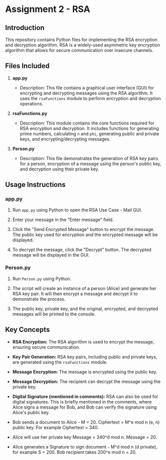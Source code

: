 # Assignment 2 - RSA

## Introduction

This repository contains Python files for implementing the RSA encryption and decryption algorithm. RSA is a widely-used asymmetric key encryption algorithm that allows for secure communication over insecure channels.

## Files Included

1. **app.py**

   - Description: This file contains a graphical user interface (GUI) for encrypting and decrypting messages using the RSA algorithm. It uses the `rsaFunctions` module to perform encryption and decryption operations.

2. **rsaFunctions.py**

   - Description: This module contains the core functions required for RSA encryption and decryption. It includes functions for generating prime numbers, calculating `n` and `phi`, generating public and private keys, and encrypting/decrypting messages.

3. **Person.py**

   - Description: This file demonstrates the generation of RSA key pairs for a person, encryption of a message using the person's public key, and decryption using their private key.

## Usage Instructions

### app.py

1. Run `app.py` using Python to open the RSA Use Case - Mail GUI.

2. Enter your message in the "Enter message" field.

3. Click the "Send Encrypted Message" button to encrypt the message. The public key used for encryption and the encrypted message will be displayed.

4. To decrypt the message, click the "Decrypt" button. The decrypted message will be displayed in the GUI.

### Person.py

1. Run `Person.py` using Python.

2. The script will create an instance of a person (Alice) and generate her RSA key pair. It will then encrypt a message and decrypt it to demonstrate the process.

3. The public key, private key, and the original, encrypted, and decrypted messages will be printed to the console.

## Key Concepts

- **RSA Encryption:** The RSA algorithm is used to encrypt the message, ensuring secure communication.

- **Key Pair Generation:** RSA key pairs, including public and private keys, are generated using the `rsaFunctions` module.

- **Message Encryption:** The message is encrypted using the public key.

- **Message Decryption:** The recipient can decrypt the message using the private key.

- **Digital Signature (mentioned in comments):** RSA can also be used for digital signatures. This is briefly mentioned in the comments, where Alice signs a message for Bob, and Bob can verify the signature using Alice's public key.
- Bob sends a document to Alice - M = 20. Ciphertext = M^e mod n (e, n) public key. For example Ciphertext = 340.
- Alice will use her private key Message = 340^d mod n. Message = 20. 
- Alice generates a Signature to sign document - M^d mod n (d private), for example S = 200. Bob recipient takes 200^e mod n = 20. 
